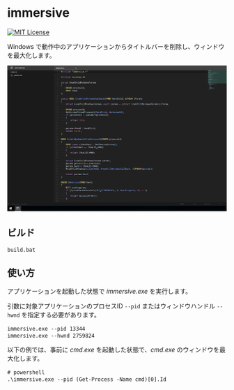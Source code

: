 # immersive

[![MIT License](http://img.shields.io/badge/license-MIT-blue.svg?style=flat)](LICENSE)

Windows で動作中のアプリケーションからタイトルバーを削除し、ウィンドウを最大化します。

![screenshot.png](media/screenshot.png)

## ビルド

```
build.bat
```

## 使い方

アプリケーションを起動した状態で *immersive.exe* を実行します。

引数に対象アプリケーションのプロセスID `--pid` またはウィンドウハンドル `--hwnd` を指定する必要があります。

```
immersive.exe --pid 13344
immersive.exe --hwnd 2759824
```

以下の例では、事前に *cmd.exe* を起動した状態で、*cmd.exe* のウィンドウを最大化します。

```
# powershell
.\immersive.exe --pid (Get-Process -Name cmd)[0].Id
```
